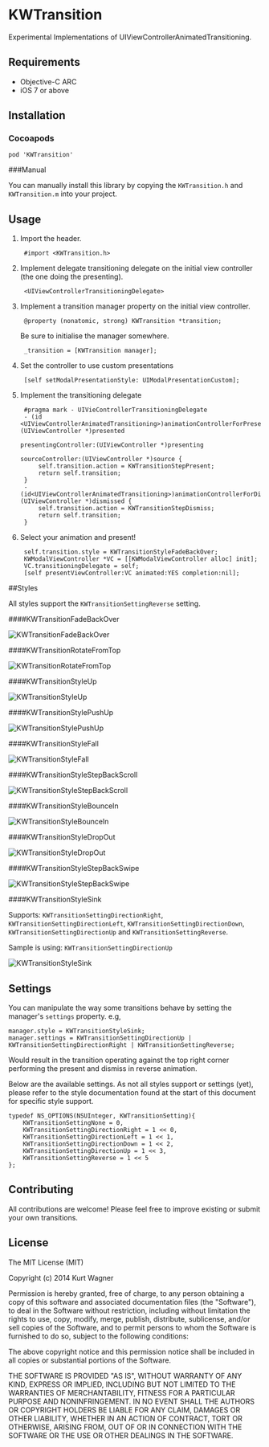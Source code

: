 # KWTransition

Experimental Implementations of UIViewControllerAnimatedTransitioning.

## Requirements

- Objective-C ARC
- iOS 7 or above

## Installation
### Cocoapods

    pod 'KWTransition'

###Manual

You can manually install this library by copying the `KWTransition.h` and `KWTransition.m` into your project.

## Usage

1. Import the header.

        #import <KWTransition.h>

2. Implement delegate transitioning delegate on the initial view controller (the one doing the presenting).

        <UIViewControllerTransitioningDelegate>

3. Implement a transition manager property on the initial view controller.

        @property (nonatomic, strong) KWTransition *transition;

    Be sure to initialise the manager somewhere.
        
        _transition = [KWTransition manager];

4. Set the controller to use custom presentations

        [self setModalPresentationStyle: UIModalPresentationCustom];

5. Implement the transitioning delegate


        #pragma mark - UIVieControllerTransitioningDelegate
        - (id <UIViewControllerAnimatedTransitioning>)animationControllerForPresentedController:(UIViewController *)presented
								                                           presentingController:(UIViewController *)presenting
                                                                               sourceController:(UIViewController *)source {
	        self.transition.action = KWTransitionStepPresent;
	        return self.transition;
        }
        -(id<UIViewControllerAnimatedTransitioning>)animationControllerForDismissedController:(UIViewController *)dismissed {
	        self.transition.action = KWTransitionStepDismiss;
	        return self.transition;
        }

6. Select your animation and present!

        self.transition.style = KWTransitionStyleFadeBackOver;
	    KWModalViewController *VC = [[KWModalViewController alloc] init];
	    VC.transitioningDelegate = self;
	    [self presentViewController:VC animated:YES completion:nil];

##Styles

All styles support the `KWTransitionSettingReverse` setting.

####KWTransitionFadeBackOver

![](https://raw.github.com/KurtWagner/KWTransition/master/Sample/KWTransitionFadeBackOver.gif "KWTransitionFadeBackOver")

####KWTransitionRotateFromTop

![](https://raw.github.com/KurtWagner/KWTransition/master/Sample/KWTransitionRotateFromTop.gif "KWTransitionRotateFromTop")

####KWTransitionStyleUp

![](https://raw.github.com/KurtWagner/KWTransition/master/Sample/KWTransitionStyleUp.gif "KWTransitionStyleUp")

####KWTransitionStylePushUp

![](https://raw.github.com/KurtWagner/KWTransition/master/Sample/KWTransitionStylePushUp.gif "KWTransitionStylePushUp")

####KWTransitionStyleFall

![](https://raw.github.com/KurtWagner/KWTransition/master/Sample/KWTransitionStyleFall.gif "KWTransitionStyleFall")

####KWTransitionStyleStepBackScroll

![](https://raw.github.com/KurtWagner/KWTransition/master/Sample/KWTransitionStyleStepBackScroll.gif "KWTransitionStyleStepBackScroll")

####KWTransitionStyleBounceIn

![](https://raw.github.com/KurtWagner/KWTransition/master/Sample/KWTransitionStyleBounceIn.gif "KWTransitionStyleBounceIn")

####KWTransitionStyleDropOut

![](https://raw.github.com/KurtWagner/KWTransition/master/Sample/KWTransitionStyleDropOut.gif "KWTransitionStyleDropOut")

####KWTransitionStyleStepBackSwipe

![](https://raw.github.com/KurtWagner/KWTransition/master/Sample/KWTransitionStyleStepBackSwipe.gif "KWTransitionStyleStepBackSwipe")


####KWTransitionStyleSink

Supports:  `KWTransitionSettingDirectionRight`, `KWTransitionSettingDirectionLeft`, `KWTransitionSettingDirectionDown`, `KWTransitionSettingDirectionUp` and `KWTransitionSettingReverse`.

Sample is using: `KWTransitionSettingDirectionUp`

![](https://raw.github.com/KurtWagner/KWTransition/master/Sample/KWTransitionStyleSink.gif "KWTransitionStyleSink")

## Settings

You can manipulate the way some transitions behave by setting the manager's `settings` property. e.g,

    manager.style = KWTransitionStyleSink;
    manager.settings = KWTransitionSettingDirectionUp | KWTransitionSettingDirectionRight | KWTransitionSettingReverse; 

Would result in the transition operating against the top right corner performing the present and dismiss in reverse animation.

Below are the available settings. As not all styles support or settings (yet), please refer to the style documentation found at the start of this document for specific style support.

    typedef NS_OPTIONS(NSUInteger, KWTransitionSetting){
	    KWTransitionSettingNone = 0,
	    KWTransitionSettingDirectionRight = 1 << 0,
	    KWTransitionSettingDirectionLeft = 1 << 1,
	    KWTransitionSettingDirectionDown = 1 << 2,
	    KWTransitionSettingDirectionUp = 1 << 3,
	    KWTransitionSettingReverse = 1 << 5
    };

## Contributing

All contributions are welcome! Please feel free to improve existing or submit your own transitions.

## License

The MIT License (MIT)

Copyright (c) 2014 Kurt Wagner

Permission is hereby granted, free of charge, to any person obtaining a copy
of this software and associated documentation files (the "Software"), to deal
in the Software without restriction, including without limitation the rights
to use, copy, modify, merge, publish, distribute, sublicense, and/or sell
copies of the Software, and to permit persons to whom the Software is
furnished to do so, subject to the following conditions:

The above copyright notice and this permission notice shall be included in all
copies or substantial portions of the Software.

THE SOFTWARE IS PROVIDED "AS IS", WITHOUT WARRANTY OF ANY KIND, EXPRESS OR
IMPLIED, INCLUDING BUT NOT LIMITED TO THE WARRANTIES OF MERCHANTABILITY,
FITNESS FOR A PARTICULAR PURPOSE AND NONINFRINGEMENT. IN NO EVENT SHALL THE
AUTHORS OR COPYRIGHT HOLDERS BE LIABLE FOR ANY CLAIM, DAMAGES OR OTHER
LIABILITY, WHETHER IN AN ACTION OF CONTRACT, TORT OR OTHERWISE, ARISING FROM,
OUT OF OR IN CONNECTION WITH THE SOFTWARE OR THE USE OR OTHER DEALINGS IN THE
SOFTWARE.


